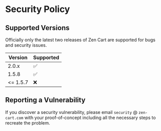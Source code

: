 # Security Policy

## Supported Versions

Officially only the latest two releases of Zen Cart are supported for bugs and security issues.

| Version | Supported          |
| ------- | ------------------ |
| 2.0.x   | :white_check_mark: |
| 1.5.8   | :white_check_mark: |
| <= 1.5.7   | :x:                |

## Reporting a Vulnerability

If you discover a security vulnerability, please email `security` @ `zen-cart.com` with your proof-of-concept including all the necessary steps to recreate the problem.
